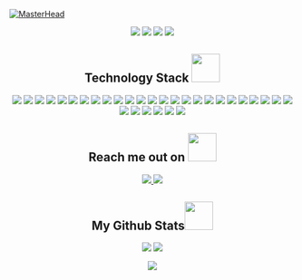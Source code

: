 [![MasterHead](https://github.com/user-attachments/assets/2273d281-9118-4bc6-befe-099dab15dbc1)](https://github.com/josephpicardat)
<p align="center">
 
 <img src="https://badges.pufler.dev/visits/josephpicardat/josephpicardat"/> 
 <img src="https://badges.pufler.dev/years/josephpicardat"/>
 <img src="https://badges.pufler.dev/repos/josephpicardat"/>
 <img src="https://badges.pufler.dev/commits/monthly/josephpicardat" />

</p>

<h2 align="center">Technology Stack <img src="https://github.com/ritik307/ritik307/blob/main/images/laptop.gif" width="50"></h2>

<p align="center">
<img src="https://img.shields.io/badge/-C++-00599C?style=flat-square&logo=c"/>
<img src="https://img.shields.io/badge/Python-FFD43B?style=flat-square&logo=python&logoColor=blue"/>
<img src="https://img.shields.io/badge/-Vue.js-4fc08d?style=flat-square&logo=vuedotjs&logoColor=white"/>
<img src="https://img.shields.io/badge/GraphQL-E10098?style=flat-square&logo=GraphQL&logoColor=white"/>
<img src="https://img.shields.io/badge/Apollo%20GraphQL-311C87?&style=flat-square&logo=Apollo%20GraphQL&logoColor=white"/>
<img src="https://img.shields.io/badge/-HTML5-E34F26?style=flat-square&logo=html5&logoColor=white"/>
<img src="https://img.shields.io/badge/-CSS3-1572B6?style=flat-square&logo=css3"/>
<img src="https://img.shields.io/badge/-Bootstrap-563D7C?style=flat-square&logo=bootstrap"/>
<img src="https://img.shields.io/badge/-Heroku-430098?style=flat-square&logo=heroku"/>
<img src="https://img.shields.io/badge/jQuery-0769AD?style=flat-square&logo=jquery&logoColor=white"/>
<img src="https://img.shields.io/badge/Material%20UI-007FFF?style=flat-square&logo=mui&logoColor=white"/>
<img src="https://img.shields.io/badge/PostgreSQL-316192?style=flat-square&logo=postgresql&logoColor=white"/>
<img src="https://img.shields.io/badge/Insomnia-5849be?style=flat-square&logo=Insomnia&logoColor=white"/>
<img src="https://img.shields.io/badge/prettier-1A2C34?style=flat-square&logo=prettier&logoColor=F7BA3E"/>
<img src="https://img.shields.io/badge/Sequelize-52B0E7?style=flat-square&logo=Sequelize&logoColor=white"/>
<img src="https://img.shields.io/badge/Amazon%20DynamoDB-4053D6?style=flat-square&logo=Amazon%20DynamoDB&logoColor=white"/>
<img src="https://img.shields.io/badge/npm-CB3837?style=flat-square&logo=npm&logoColor=white"/>
<img src="https://img.shields.io/badge/Vite-B73BFE?style=flat-square&logo=vite&logoColor=FFD62E"/>
<img src="https://img.shields.io/badge/Redux-593D88?style=flat-square&logo=redux&logoColor=white"/>
<img src="https://img.shields.io/badge/Webpack-8DD6F9?style=flat-square&logo=Webpack&logoColor=white"/>
<img src="https://img.shields.io/badge/React_Router-CA4245?style=flat-square&logo=react-router&logoColor=white"/>
<img src="https://img.shields.io/badge/Handlebars%20js-f0772b?style=flat-square&logo=handlebarsdotjs&logoColor=black"/>
<img src="https://img.shields.io/badge/-JavaScript-black?style=flat-square&logo=javascript"/>
<img src="https://img.shields.io/badge/-Nodejs-black?style=flat-square&logo=Node.js"/>
<img src="https://img.shields.io/badge/ThreeJs-black?style=flat-square&logo=three.js&logoColor=white"/>
<img src="https://img.shields.io/badge/-React-black?style=flat-square&logo=react"/>
<img src="https://img.shields.io/badge/JWT-000000?style=flat-square&logo=JSON%20web%20tokens&logoColor=white"/>
<img src="https://img.shields.io/badge/-MongoDB-black?style=flat-square&logo=mongodb"/>
<img src="https://img.shields.io/badge/-MySQL-black?style=flat-square&logo=mysql"/>
<img src="https://img.shields.io/badge/-Git-black?style=flat-square&logo=git"/>
<img src="https://img.shields.io/badge/-GitHub-black?style=flat-square&logo=github"/>
</p>

<h2 align="center">Reach me out on <img src="https://media0.giphy.com/media/jqNPzdTTxQfOgOqpO4/source.gif" width="50"></h2>

<p align="center">
<a href="mailto: josephpicardat1@gmail.com">
 <img src="https://img.shields.io/badge/-josephpicardat-c14438?style=flat-square&logo=Gmail&logoColor=white&link=mailto:josephpicardat1@gmail.com"/>
</a>
<a href="https://www.linkedin.com/in/josephpicardat/">
 <img src="https://img.shields.io/badge/-josephpicardat-blue?style=flat-square&logo=Linkedin&logoColor=white&link=https://www.linkedin.com/in/josephpicardat/"/>
</a>
</p>

<h2 align="center">
  My Github Stats<img src="https://media.giphy.com/media/VgCDAzcKvsR6OM0uWg/giphy.gif" width="50">
</h2>
 
<be>

<p align = "center">
  <img  src = "https://github-readme-stats.vercel.app/api?username=josephpicardat&theme=algolia&show_icons=true&line_height=27">
  <img src = "https://github-readme-stats.vercel.app/api/top-langs/?username=josephpicardat&theme=algolia&layout=pie">
</p>

<p align = "center">
 <img  src="https://github-readme-streak-stats.herokuapp.com?user=josephpicardat&theme=algolia&line_height=0" />
</p> 
